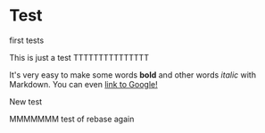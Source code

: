 Test
====

first tests

This is just a test
   TTTTTTTTTTTTTTT 
   
   It's very easy to make some words **bold** and other words *italic* with Markdown. You can even [link to Google!](http://google.com)

New test   

MMMMMMM test of rebase again   
